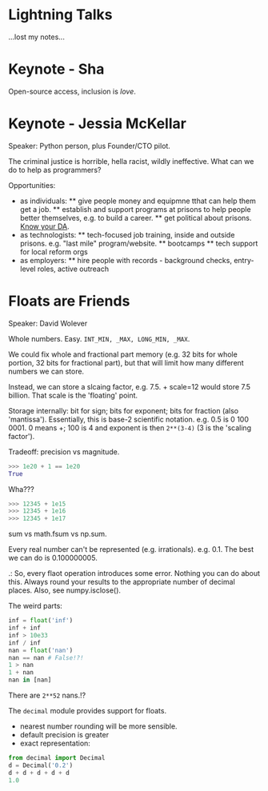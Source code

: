 Lightning Talks
===============

...lost my notes...


Keynote - Sha
=============

Open-source access, inclusion is *love*.


Keynote - Jessia McKellar
=========================

Speaker:  Python person, plus Founder/CTO pilot.

The criminal justice is horrible, hella racist, wildly ineffective.  What can we do to help as programmers?

Opportunities:
* as individuals:
** give people money and equipmne tthat can help them get a job.
** establish and support programs at prisons to help people better themselves, e.g. to build a career.
** get political about prisons.  [Know your DA](meetyourda.org).
* as technologists:
** tech-focused job training, inside and outside prisons.  e.g. "last mile" program/website.
** bootcamps
** tech support for local reform orgs
* as employers:
** hire people with records - background checks, entry-level roles, active outreach


Floats are Friends
==================

Speaker: David Wolever

Whole numbers.  Easy.  `INT_MIN, _MAX, LONG_MIN, _MAX`.

We could fix whole and fractional part memory (e.g. 32 bits for whole portion, 32 bits for fractional part), but that will limit how many different numbers we can store.

Instead, we can store a slcaing factor, e.g. 7.5. + scale=12 would store 7.5 billion.  That scale is the 'floating' point.

Storage internally:  bit for sign; bits for exponent; bits for fraction (also 'mantissa').
Essentially, this is base-2 scientific notation.
e.g. 0.5 is 0 100 0001.  0 means +; 100 is 4 and exponent is then `2**(3-4)` (3 is the 'scaling factor').

Tradeoff: precision vs magnitude.

```python
>>> 1e20 + 1 == 1e20
True
```
Wha???
```python
>>> 12345 + 1e15
>>> 12345 + 1e16
>>> 12345 + 1e17
```

sum vs math.fsum vs np.sum.

Every real number can't be represented (e.g. irrationals).
e.g. 0.1.  The best we can do is 0.100000005.

.: So, every flaot operation introduces some error.  Nothing you can do about this.  Always round your results to the appropriate number of decimal places.  Also, see numpy.isclose().

The weird parts:
```python
inf = float('inf')
inf + inf
inf > 10e33
inf / inf
nan = float('nan')
nan == nan # False!?!
1 > nan
1 + nan
nan in [nan]
```

There are `2**52` nans.!?

The `decimal` module provides support for floats.
* nearest number rounding will be more sensible.
* default precision is greater
* exact representation:
```python
from decimal import Decimal
d = Decimal('0.2')
d + d + d + d + d
1.0
```



